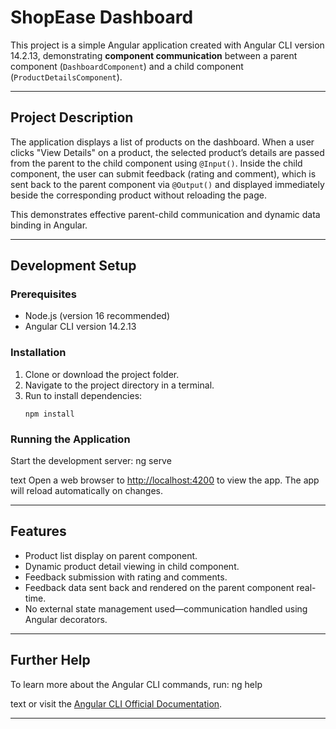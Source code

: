 # ShopEase Dashboard

This project is a simple Angular application created with Angular CLI version 14.2.13, demonstrating **component communication** between a parent component (`DashboardComponent`) and a child component (`ProductDetailsComponent`).

---

## Project Description

The application displays a list of products on the dashboard. When a user clicks "View Details" on a product, the selected product’s details are passed from the parent to the child component using `@Input()`. Inside the child component, the user can submit feedback (rating and comment), which is sent back to the parent component via `@Output()` and displayed immediately beside the corresponding product without reloading the page.

This demonstrates effective parent-child communication and dynamic data binding in Angular.

---

## Development Setup

### Prerequisites
- Node.js (version 16 recommended)
- Angular CLI version 14.2.13

### Installation

1. Clone or download the project folder.
2. Navigate to the project directory in a terminal.
3. Run to install dependencies:
    ```
    npm install
    ```

### Running the Application

Start the development server:
ng serve

text
Open a web browser to [http://localhost:4200](http://localhost:4200) to view the app. The app will reload automatically on changes.

---

## Features

- Product list display on parent component.
- Dynamic product detail viewing in child component.
- Feedback submission with rating and comments.
- Feedback data sent back and rendered on the parent component real-time.
- No external state management used—communication handled using Angular decorators.

---

## Further Help

To learn more about the Angular CLI commands, run:
ng help

text
or visit the [Angular CLI Official Documentation](https://angular.io/cli).

---





